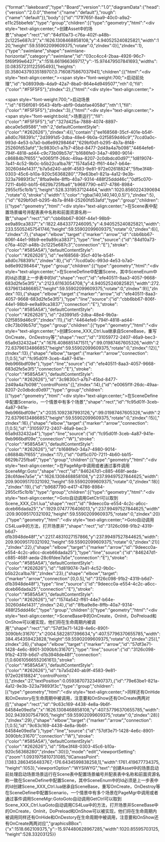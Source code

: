 {"format":"lakeboard","type":"Board","version":"1.0","diagramData":{"head":{"version":"2.0.0","theme":{"name":"default"},"rough":{"name":"default"}},"body":[{"id":"171f765f-8aa9-40c0-a9a2-e11c25bbefeb","type":"group","children":[{"type":"geometry","html":"<div style=\"text-align:center;\">创建Asset中的场景</div>","shape":"rect","id":"84d10a73-c76a-402f-a48b-2c1225e687c3","x":1626.1308468858108,"y":4.940525240825821,"width":120,"height":59.55902099609375,"rotate":0,"zIndex":0}],"zIndex":1},{"type":"swimlane","shape":"swimlane-horizontal","category":"swimlane","id":"03cc4cc4-2baa-4926-96c7-5f69f99e6427","x":1518.661966369717,"y":-15.974479507841693,"widths":[0.08357231122595493],"heights":[0.35804379335189707,0.7160875867037941],"children":[{"html":"<div style=\"text-align:center;\"><span style=\"font-weight:700;\">启动前处理</span></div>","id":"b08939db-4da9-42a7-8ba0-864e4d949507","nth":0,"fill":{"color":"#F5F5F5"},"zIndex":2},{"html":"<div style=\"text-align:center;\"><div><span style=\"font-weight:700;\">启动场景</span></div></div>","id":"6156f081-9543-4bfb-abf9-0dabfae4058d","nth":1,"fill":{"color":"#F5F5F5"},"zIndex":3},{"html":"<div style=\"text-align:center;\"><span style=\"font-weight:bold;\">场景运行</span></div>","fill":{"color":"#F5F5F5"},"id":"327d425a-7888-4074-8897-abca0e5d9586","nth":2,"defaultContentStyle":{"color":"#262626"},"zIndex":4}],"contain":["ee168568-35cf-401e-b54f-a8d0c768391c","2d3991d5-2dba-48e4-9b0a-02f5859d46c9","7ccd0a0c-993d-4e53-b7a0-bd6e99298464","629bf0d1-b295-4b7a-8f48-25260fd53afd","3c9830c1-a7b7-45bd-8477-2d49a4a7b098","4464efe6-794f-4818-ad44-c9c73b09b57d","b1686fe0-34a7-4980-9014-c86884b7f655","e0065f1f-26dc-49aa-8207-2c0dbdcd0d97","1d819074-7a41-4c52-9b0c-b5b22ca1ba78","1574a542-ff61-44e7-b64e-30260d4e1431","b7a5d240-ab9f-4583-9e81-972e02618824","5fbe3f48-0303-45c6-b10a-920c56368280","79e63be1-821a-4a12-9e3b-323a79893f3c","8fba9e8e-8ffb-40a7-9314-488f25ddd46c","0df5c070-7211-4b60-bb15-6629b725fba6","b9687790-e417-4786-8984-2955cf5c1b1b"],"height":528.3319537124464,"width":1020.8560224390694,"rotate":0,"stroke":{"width":1,"color":"rgba(140,140,140,0.5)"},"zIndex":5},{"id":"629bf0d1-b295-4b7a-8f48-25260fd53afd","type":"group","children":[{"type":"geometry","html":"<div style=\"text-align:center;\">在Scene表中配置场景编号并配表表中名称和前面资源名称一致</div>","shape":"rect","id":"cbb6bb67-806f-44e1-98b9-ee9a89ca3837","x":1822.4843377246095,"y":4.940525240825821,"width":233.55052457541746,"height":59.55902099609375,"rotate":0,"zIndex":6}],"zIndex":7},{"shape":"elbow","target":{"marker":"arrow","id":"cbb6bb67-806f-44e1-98b9-ee9a89ca3837"},"type":"line","source":{"id":"84d10a73-c76a-402f-a48b-2c1225e687c3","connection":"E"},"stroke":{"color":"#585A5A"},"defaultContentStyle":{"color":"#262626"},"id":"ee168568-35cf-401e-b54f-a8d0c768391c","zIndex":8},{"id":"7ccd0a0c-993d-4e53-b7a0-bd6e99298464","type":"group","children":[{"type":"geometry","html":"<div style=\"text-align:center;\">在SceneDefine中配置Scene，其中SceneEnum中的Id必须是上一步表中的Id</div>","shape":"rect","id":"efe40511-8aa3-4057-9668-683d2fe5e3f5","x":2123.61163054708,"y":4.940525240825821,"width":272.63796134866857,"height":59.55902099609375,"rotate":0,"zIndex":9}],"zIndex":10},{"shape":"elbow","target":{"marker":"arrow","id":"efe40511-8aa3-4057-9668-683d2fe5e3f5"},"type":"line","source":{"id":"cbb6bb67-806f-44e1-98b9-ee9a89ca3837","connection":"E"},"stroke":{"color":"#585A5A"},"defaultContentStyle":{"color":"#262626"},"id":"2d3991d5-2dba-48e4-9b0a-02f5859d46c9","zIndex":11},{"id":"4464efe6-794f-4818-ad44-c9c73b09b57d","type":"group","children":[{"type":"geometry","html":"<div style=\"text-align:center;\">创建Scene_XXX_Ctrl.lua继承自SceneBase，重写OnCreate，OnDestroy等</div>","shape":"rect","id":"31059772-2407-46a9-bec3-65a9d32432a4","x":1676.4086851471511,"y":99.01987467605326,"width":272.63796134866857,"height":59.55902099609375,"rotate":0,"zIndex":12}],"zIndex":13},{"shape":"elbow","target":{"marker":"arrow","connection":[1,0.5],"id":"fc95d01f-3ceb-4a87-941e-9eb966bdf09e"},"type":"line","source":{"id":"efe40511-8aa3-4057-9668-683d2fe5e3f5","connection":"E"},"stroke":{"color":"#585A5A"},"defaultContentStyle":{"color":"#262626"},"id":"3c9830c1-a7b7-45bd-8477-2d49a4a7b098","controlPoints":[],"zIndex":14},{"id":"e0065f1f-26dc-49aa-8207-2c0dbdcd0d97","type":"group","children":[{"type":"geometry","html":"<div style=\"text-align:center;\">在SceneDefine中配置Scenario，一个情景中有多个场景</div>","shape":"rect","id":"fc95d01f-3ceb-4a87-941e-9eb966bdf09e","x":2035.1092387993126,"y":99.01987467605326,"width":272.63796134866857,"height":59.55902099609375,"rotate":0,"zIndex":15}],"zIndex":16},{"shape":"elbow","target":{"marker":"arrow","connection":[1,0.5],"id":"31059772-2407-46a9-bec3-65a9d32432a4"},"type":"line","source":{"id":"fc95d01f-3ceb-4a87-941e-9eb966bdf09e","connection":"W"},"stroke":{"color":"#585A5A"},"defaultContentStyle":{"color":"#262626"},"id":"b1686fe0-34a7-4980-9014-c86884b7f655","zIndex":17},{"id":"0df5c070-7211-4b60-bb15-6629b725fba6","type":"group","children":[{"type":"geometry","html":"<div style=\"text-align:center;\">在PageMgr中调用或者通过事件调用SceneMgr:Goto</div>","shape":"rect","id":"846247d1-c885-468f-aeda-28c6fdee7a5e","x":1626.1308468858108,"y":237.99497527844625,"width":209.90095170321092,"height":59.55902099609375,"rotate":0,"zIndex":18}],"zIndex":19},{"id":"b9687790-e417-4786-8984-2955cf5c1b1b","type":"group","children":[{"type":"geometry","html":"<div style=\"text-align:center;\">Goto自动调用GetCtrl可以取到Scene_XXX_Ctrl.lua</div>","shape":"rect","id":"9deecc0a-e554-4c2c-a6cc-dceb66dada25","x":1929.0747776406013,"y":237.99497527844625,"width":209.90095170321092,"height":59.55902099609375,"rotate":0,"zIndex":20},{"type":"geometry","html":"<div style=\"text-align:center;\">Goto自动调用CS4Lua中的方法，打开场景并</div>","shape":"rect","id":"3126c098-91b2-4319-b6d7-d1b3948de48f","x":2217.4831027157866,"y":237.99497527844625,"width":209.90095170321092,"height":59.55902099609375,"rotate":0,"zIndex":21}],"zIndex":22},{"shape":"elbow","target":{"marker":"arrow","id":"9deecc0a-e554-4c2c-a6cc-dceb66dada25"},"type":"line","source":{"id":"846247d1-c885-468f-aeda-28c6fdee7a5e","connection":"E"},"stroke":{"color":"#585A5A"},"defaultContentStyle":{"color":"#262626"},"id":"1d819074-7a41-4c52-9b0c-b5b22ca1ba78","zIndex":23},{"shape":"elbow","target":{"marker":"arrow","connection":[0,0.5],"id":"3126c098-91b2-4319-b6d7-d1b3948de48f"},"type":"line","source":{"id":"9deecc0a-e554-4c2c-a6cc-dceb66dada25","connection":"E"},"stroke":{"color":"#585A5A"},"defaultContentStyle":{"color":"#262626"},"id":"1574a542-ff61-44e7-b64e-30260d4e1431","zIndex":24},{"id":"8fba9e8e-8ffb-40a7-9314-488f25ddd46c","type":"group","children":[{"type":"geometry","html":"<div style=\"text-align:center;\">SceneBase中的OnCreate，OnInit，DoPreload和OnShow可以被实现，他们将在生命周期内被调用</div>","shape":"rect","id":"57df3e71-1428-4e6c-8901-3090bfc31670","x":2004.5822817396634,"y":407.57796370655785,"width":384.454359423828,"height":59.55902099609375,"rotate":0,"zIndex":25}],"zIndex":26},{"shape":"elbow","target":{"marker":"arrow","id":"57df3e71-1428-4e6c-8901-3090bfc31670"},"type":"line","source":{"id":"3126c098-91b2-4319-b6d7-d1b3948de48f","connection":[1,0.6061056655206161]},"stroke":{"color":"#585A5A"},"defaultContentStyle":{"color":"#262626"},"id":"b7a5d240-ab9f-4583-9e81-972e02618824","controlPoints":[],"zIndex":27,"textPosition":0.05938707323490737},{"id":"79e63be1-821a-4a12-9e3b-323a79893f3c","type":"group","children":[{"type":"geometry","html":"<div style=\"text-align:center;\">同样还有OnHide和OnDestory在生命周期中被调用，注意要和OnShow还有OnCreate两两对应</div>","shape":"rect","id":"9c63c169-4438-4e8a-9b6f-64584e09ed1a","x":1626.1308468858108,"y":407.57796370655785,"width":302.9439307547905,"height":59.55902099609375,"rotate":0,"zIndex":28}],"zIndex":29},{"shape":"elbow","target":{"marker":"arrow","connection":[1,0.5],"id":"9c63c169-4438-4e8a-9b6f-64584e09ed1a"},"type":"line","source":{"id":"57df3e71-1428-4e6c-8901-3090bfc31670","connection":"W"},"stroke":{"color":"#585A5A"},"defaultContentStyle":{"color":"#262626"},"id":"5fbe3f48-0303-45c6-b10a-920c56368280","zIndex":30}]},"mode":"edit","viewportSetting":{"zoom":1.0931975810731085,"tlCanvasPoint":[1383.2863456483767,-176.6434599838258,1],"width":1761.419677734375,"height":1053},"viewportOption":"WYSIWYG","text":"创建Asset中的场景启动前处理启动场景场景运行在Scene表中配置场景编号并配表表中名称和前面资源名称一致在SceneDefine中配置Scene，其中SceneEnum中的Id必须是上一步表中的Id创建Scene_XXX_Ctrl.lua继承自SceneBase，重写OnCreate，OnDestroy等在SceneDefine中配置Scenario，一个情景中有多个场景在PageMgr中调用或者通过事件调用SceneMgr:GotoGoto自动调用GetCtrl可以取到Scene_XXX_Ctrl.luaGoto自动调用CS4Lua中的方法，打开场景并SceneBase中的OnCreate，OnInit，DoPreload和OnShow可以被实现，他们将在生命周期内被调用同样还有OnHide和OnDestory在生命周期中被调用，注意要和OnShow还有OnCreate两两对应","graphicsBBox":{"x":1518.662109375,"y":-15.974480628967285,"width":1020.85595703125,"height":528.33203125}}
